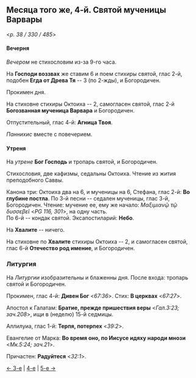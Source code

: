 
## Месяца того же, 4-й. Святой мученицы Варвары  

<*p. 38 / 330 / 485*>

#### Вечерня

*Вечером* не стихословим из-за 9-го часа. 

На **Господи воззвах** же ставим 6 и поем стихиры святой, глас 2-й, 
подобен **Егда от Древа Тя** -- 3 (по 2-жды), и Богородичен.  

Прокимен дня. 

На стиховне стихиры Октоиха -- 2, самогласен святой, глас 2-й **Богозванная мученица Варвара** 
и Богородичен.

Отпустительный, глас 4-й: **Агница Твоя**. 

*Паннихис* вместе с повечерием. 

#### Утреня

На *утрене* **Бог Господь** и тропарь святой, и Богородичен. 

Стихословия, две кафизмы, седальны Октоиха. 
Чтение из жития преподобного Саввы. 

Канона три: Октоиха два на 6, и мученицы на 6, Стефана, глас 2-й: **Во глубине постла**. 
По 3-й песни -- седален мученицы, глас 3-й, Богородичен. Чтение: мучение ее, ему же начало: 
*Μαξιμιανῷ τῷ δυσσεβεῖ* <*PG 116, 301*>, на одну часть.    
По 6-й -- кондак святой. 
Эксапостиларий: **Небо**. 

На **Хвалите** -- ничего. 

На стиховне по **Хвалите** стихиры Октоиха -- 2, и самогласен святой, глас 6-й **Отечество род имение**, 
и Богородичен.  

### Литургия 

На *Литургии* изобразительны и блаженны дня. 
После входа: тропарь святой и Богородичен. 

Прокимен, глас 4-й: **Дивен Бог** <*67:36*>. 
Стих: **В церквах** <*67:27*>.

Апостол к Галатам: **Братие, прежде пришествия веры** <*Гал.3:23; зач.208*>, 
ищи в (неделю) 15-й седмицы. 

Аллилуиа, глас 1-й: **Терпя, потерпех** <*39:2*>. 

Евангелие от Марка: **Во время оно, по Иисусе идяху народи мнози** <*Мк.5:24; зач.21*>. 

Причастен: **Радуйтеся** <*32:1*>. 

[← 3-е](12_03_EUR.ru.md) | [4-е](README.md#4-й) | [5-е →](12_05_EUR.ru.md)